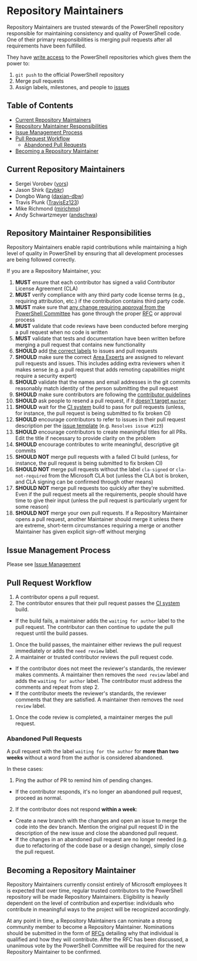 # Repository Maintainers

Repository Maintainers are trusted stewards of the PowerShell repository responsible for maintaining consistency and quality of PowerShell code.
One of their primary responsibilities is merging pull requests after all requirements have been fulfilled.

They have [write access](https://help.github.com/articles/permission-levels-for-an-organization-repository/) to the PowerShell repositories which gives them the power to:

1. `git push` to the official PowerShell repository
2. Merge pull requests
3. Assign labels, milestones, and people to [issues](https://guides.github.com/features/issues/)

## Table of Contents
- [Current Repository Maintainers](#current-repository-maintainers)
- [Repository Maintainer Responsibilities](#repository-maintainer-responsibilities)
- [Issue Management Process](#issue-management-process)
- [Pull Request Workflow](#pull-management-process)
  - [Abandoned Pull Requests](#abandoned-pull-requests)
- [Becoming a Repository Maintainer](#becoming-a-repository-maintainer)

## Current Repository Maintainers

* Sergei Vorobev ([vors](https://github.com/vors))
* Jason Shirk ([lzybkr](https://github.com/lzybkr))
* Dongbo Wang ([daxian-dbw](https://github.com/daxian-dbw))
* Travis Plunk ([TravisEz123](https://github.com/TravisEz123))
* Mike Richmond ([mirichmo](https://github.com/mirichmo))
* Andy Schwartzmeyer ([andschwa](https://github.com/andschwa))

## Repository Maintainer Responsibilities

Repository Maintainers enable rapid contributions while maintaining a high level of quality in PowerShell by ensuring that all development processes are being followed correctly. 

If you are a Repository Maintainer, you:

1. **MUST** ensure that each contributor has signed a valid Contributor License Agreement (CLA) 
1. **MUST** verify compliance with any third party code license terms (e.g., requiring attribution, etc.) if the contribution contains third party code.
1. **MUST** make sure that [any change requiring approval from the PowerShell Committee](#changes-that-require-an-rfc) has gone through the proper [RFC][RFC-repo] or approval process
1. **MUST** validate that code reviews have been conducted before merging a pull request when no code is written
1. **MUST** validate that tests and documentation have been written before merging a pull request that contains new functionality
1. **SHOULD** add [the correct labels][issue-management] to issues and pull requests
1. **SHOULD** make sure the correct [Area Experts](#area-experts) are assigned to relevant pull requests and issues.
This includes adding extra reviewers when it makes sense
(e.g. a pull request that adds remoting capabilities might require a security expert)
1. **SHOULD** validate that the names and email addresses in the git commits reasonably match identity of the person submitting the pull request 
1. **SHOULD** make sure contributors are following the [contributor guidelines][CONTRIBUTING]
1. **SHOULD** ask people to resend a pull request, if it [doesn't target `master`](../../.github/CONTRIBUTING.md#lifecycle-of-a-pull-request)
1. **SHOULD** wait for the [CI system][ci-system] build to pass for pull requests 
(unless, for instance, the pull request is being submitted to fix broken CI)
1. **SHOULD** encourage contributors to refer to issues in their pull request description per the [issue template](../../.github/ISSUE_TEMPLATE) (e.g. `Resolves issue #123`) 
1. **SHOULD** encourage contributors to create meaningful titles for all PRs.
Edit the title if necessary to provide clarity on the problem
1. **SHOULD** encourage contributes to write meaningful, descriptive git commits
1. **SHOULD NOT** merge pull requests with a failed CI build
(unless, for instance, the pull request is being submitted to fix broken CI)
1. **SHOULD NOT** merge pull requests without the label `cla-signed` or `cla-not-required` from the Microsoft CLA bot
(unless the CLA bot is broken, and CLA signing can be confirmed through other means)
1. **SHOULD NOT** merge pull requests too quickly after they're submitted.
Even if the pull request meets all the requirements, people should have time to give their input 
(unless the pull request is particularly urgent for some reason)
1. **SHOULD NOT** merge your own pull requests.
If a Repository Maintainer opens a pull request, another Maintainer should merge it unless there are extreme, short-term circumstances requiring a merge or another Maintainer has given explicit sign-off without merging

## Issue Management Process

Please see [Issue Management][issue-management]

## Pull Request Workflow

1. A contributor opens a pull request.
1. The contributor ensures that their pull request passes the [CI system][ci-system] build.
  - If the build fails, a maintainer adds the ```waiting for author``` label to the pull request. 
  The contributor can then continue to update the pull request until the build passes.
1. Once the build passes, the maintainer either reviews the pull request immediately or adds the ```need review``` label.
1. A maintainer or trusted contributor reviews the pull request code.
  - If the contributor does not meet the reviewer's standards, the reviewer makes comments. 
  A maintainer then removes the ```need review``` label and adds the ```waiting for author``` label. 
  The contributor must address the comments and repeat from step 2.
  - If the contributor meets the reviewer's standards, the reviewer comments that they are satisfied. 
  A maintainer then removes the ```need review``` label.
1. Once the code review is completed, a maintainer merges the pull request.

### Abandoned Pull Requests

A pull request with the label ```waiting for the author``` for **more than two weeks** without a word from the author is considered abandoned.

In these cases:

1. Ping the author of PR to remind him of pending changes.
  - If the contributor responds, it's no longer an abandoned pull request, proceed as normal.
2. If the contributor does not respond **within a week**:
  - Create a new branch with the changes and open an issue to merge the code into the dev branch. 
  Mention the original pull request ID in the description of the new issue and close the abandoned pull request. 
  - If the changes in an abandoned pull request are no longer needed (e.g. due to refactoring of the code base or a design change), simply close the pull request.

## Becoming a Repository Maintainer

Repository Maintainers currently consist entirely of Microsoft employees
It is expected that over time, regular trusted contributors to the PowerShell repository will be made Repository Maintainers.
Eligibility is heavily dependent on the level of contribution and expertise: individuals who contribute in meaningful ways to the project will be recognized accordingly. 

At any point in time, a Repository Maintainers can nominate a strong community member to become a Repository Maintainer. 
Nominations should be submitted in the form of [RFCs][RFC-repo] detailing why that individual is qualified and how they will contribute.
After the RFC has been discussed, a unanimous vote by the PowerShell Committee will be required for the new Repository Maintainer to be confirmed. 

[RFC-repo]: https://github.com/PowerShell/PowerShell-RFC
[ci-system]: ../testing-guidelines/testing-guidelines.md#ci-system
[issue-management]: issue-management.md
[CONTRIBUTING]: ../../.github/CONTRIBUTING.MD